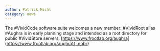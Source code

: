 ```yaml
---
author: Patrick Michl
category: news
---
```


The #VividCode software suite welcomes a new member: #VividRoot alias #Aughra is
in early planning stage and intended as a root directory for public #VividStore
servers. [https://www.frootlab.org/aughra](https://www.frootlab.org/aughra){:.nobr}

